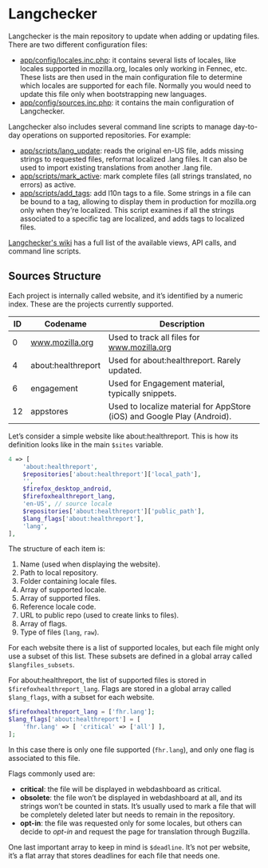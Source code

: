 # Langchecker
Langchecker is the main repository to update when adding or updating files. There are two different configuration files:
* [app/config/locales.inc.php](https://github.com/mozilla-l10n/langchecker/blob/master/app/config/locales.inc.php): it contains several lists of locales, like locales supported in mozilla.org, locales only working in Fennec, etc. These lists are then used in the main configuration file to determine which locales are supported for each file. Normally you would need to update this file only when bootstrapping new languages.
* [app/config/sources.inc.php](https://github.com/mozilla-l10n/langchecker/blob/master/app/config/sources.inc.php): it contains the main configuration of Langchecker.

Langchecker also includes several command line scripts to manage day-to-day operations on supported repositories. For example:
* [app/scripts/lang_update](https://github.com/mozilla-l10n/langchecker/blob/master/app/scripts/lang_update): reads the original en-US file, adds missing strings to requested files, reformat localized .lang files. It can also be used to import existing translations from another .lang file.
* [app/scripts/mark_active](https://github.com/mozilla-l10n/langchecker/blob/master/app/scripts/mark_active): mark complete files (all strings translated, no errors) as active.
* [app/scripts/add_tags](https://github.com/mozilla-l10n/langchecker/blob/master/app/scripts/add_tags): add l10n tags to a file. Some strings in a file can be bound to a tag, allowing to display them in production for mozilla.org only when they’re localized. This script examines if all the strings associated to a specific tag are localized, and adds tags to localized files.

[Langchecker's wiki](https://github.com/mozilla-l10n/langchecker/wiki) has a full list of the available views, API calls, and command line scripts.

## Sources Structure
Each project is internally called website, and it’s identified by a numeric index. These are the projects currently supported.

| ID | Codename | Description |
| --- | --- | --- |
| 0 | www.mozilla.org | Used to track all files for www.mozilla.org |
| 4 | about:healthreport | Used for about:healthreport. Rarely updated. |
| 6 | engagement | Used for Engagement material, typically snippets. |
| 12 | appstores | Used to localize material for AppStore (iOS) and Google Play (Android). |

Let’s consider a simple website like about:healthreport. This is how its definition looks like in the main `$sites` variable.

```PHP
4 => [
    'about:healthreport',
    $repositories['about:healthreport']['local_path'],
    '',
    $firefox_desktop_android,
    $firefoxhealthreport_lang,
    'en-US', // source locale
    $repositories['about:healthreport']['public_path'],
    $lang_flags['about:healthreport'],
    'lang',
],
```

The structure of each item is:

1. Name (used when displaying the website).
2. Path to local repository.
3. Folder containing locale files.
4. Array of supported locale.
5. Array of supported files.
6. Reference locale code.
7. URL to public repo (used to create links to files).
8. Array of flags.
9. Type of files (`lang`, `raw`).

For each website there is a list of supported locales, but each file might only use a subset of this list. These subsets are defined in a global array called `$langfiles_subsets`.

For about:healthreport, the list of supported files is stored in `$firefoxhealthreport_lang`. Flags are stored in a global array called `$lang_flags`, with a subset for each website.

```PHP
$firefoxhealthreport_lang = ['fhr.lang'];
$lang_flags['about:healthreport'] = [
    'fhr.lang' => [ 'critical' => ['all'] ],
];
```

In this case there is only one file supported (`fhr.lang`), and only one flag is associated to this file.

Flags commonly used are:
* **critical**: the file will be displayed in webdashboard as critical.
* **obsolete**: the file won’t be displayed in webdashboard at all, and its strings won’t be counted in stats. It’s usually used to mark a file that will be completely deleted later but needs to remain in the repository.
* **opt-in**: the file was requested only for some locales, but others can decide to *opt-in* and request the page for translation through Bugzilla.

One last important array to keep in mind is `$deadline`. It’s not per website, it’s a flat array that stores deadlines for each file that needs one.
